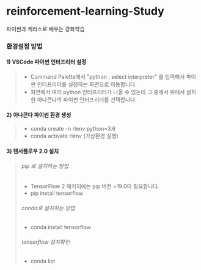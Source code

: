 # reinforcement-learning-Study
파이썬과 케라스로 배우는 강화학습

### 환경설정 방법

#### 1) VSCode 파이썬 인터프리터 설정
> * Command Palette에서 "python : select interpreter" 를 입력해서 파이썬 인터프리터를 설정하는 화면으로 이동합니다.
> * 화면에서 여러 python 인터프리터가 나올 수 있는데 그 중에서 위에서 설치한 아나콘다의 파이썬 인터프리터를 선택합니다.

#### 2) 아나콘다 파이썬 환경 생성

> * conda create -n rlenv python=3.6
> * conda activate rlenv (가상환경 실행)

#### 3) 텐서플로우 2.0 설치

> ###### pip 로 설치하는 방법
> * TensorFlow 2 패키지에는 pip 버전 >19.0이 필요합니다.
> * pip install tensorflow <br>
> ###### conda로 설치하는 방법
> * conda install tensorflow
> ###### tensorflow 설치확인
> * conda list
